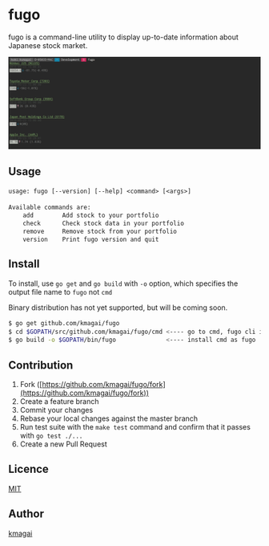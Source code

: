 # fugo
fugo is a command-line utility to display up-to-date information about Japanese stock market.

![fugo](doc/screenshot.png "fugo")

## Usage

```
usage: fugo [--version] [--help] <command> [<args>]

Available commands are:
    add        Add stock to your portfolio
    check      Check stock data in your portfolio
    remove     Remove stock from your portfolio
    version    Print fugo version and quit
```

## Install
To install, use `go get` and `go build` with `-o` option, which specifies the output file name to `fugo` not `cmd`

Binary distribution has not yet supported, but will be coming soon.

```bash
$ go get github.com/kmagai/fugo
$ cd $GOPATH/src/github.com/kmagai/fugo/cmd <---- go to cmd, fugo cli interface
$ go build -o $GOPATH/bin/fugo              <---- install cmd as fugo
```

## Contribution
1. Fork ([https://github.com/kmagai/fugo/fork](https://github.com/kmagai/fugo/fork))
2. Create a feature branch
3. Commit your changes
4. Rebase your local changes against the master branch
5. Run test suite with the `make test` command and confirm that it passes with `go test ./...`
6. Create a new Pull Request

## Licence
[MIT](./LICENSE)

## Author
[kmagai](https://github.com/kmagai)
